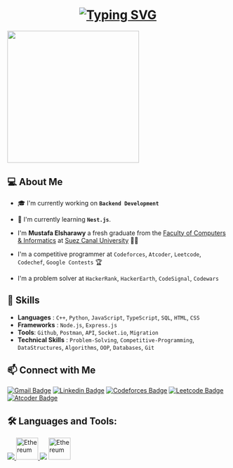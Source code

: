 <h1 align="center">
  <a href="https://git.io/typing-svg"><img src="https://readme-typing-svg.demolab.com?font=Fira+Code&weight=700&size=28&duration=2000&pause=500&color=247FA7&background=81FFE900&center=true&vCenter=true&random=false&width=500&height=100&lines=Welcome;I'm+Mustafa+Elsharawy;Backend+Developer;Problem+Solver" alt="Typing SVG" /></a>
</h1>


<img align='center' src="https://media.giphy.com/media/RbDKaczqWovIugyJmW/giphy.gif" width="300">



<h2> 💻 About Me </h2>

- 🎓 I'm currently working on **`Backend Development`**



- 🌱 I'm currently learning **`Nest.js`**.
  

- I'm **Mustafa Elsharawy** a fresh graduate from the [Faculty of Computers & Informatics](http://suez.edu.eg/ar/%d9%83%d9%84%d9%8a%d8%a9-%d8%a7%d9%84%d8%ad%d8%a7%d8%b3%d8%a8%d8%a7%d8%aa-%d9%88%d8%a7%d9%84%d9%85%d8%b9%d9%84%d9%88%d9%85%d8%a7%d8%aa/) at [Suez Canal University](http://suez.edu.eg/ar/) 👨‍💻
  
  
- I'm a competitive programmer at `Codeforces`, `Atcoder`, `Leetcode`, `Codechef`, `Google Contests` 🏆

- I'm a problem solver at `HackerRank`, `HackerEarth`, `CodeSignal`, `Codewars` 
  

<!-- Skills -->

<h2> 🚀 Skills </h2>

- **Languages** : `C++`, `Python`, `JavaScript`, `TypeScript`, `SQL`, `HTML`, `CSS`
- **Frameworks** : `Node.js`, `Express.js`
- **Tools**: `Github`, `Postman`, `API`, `Socket.io`, `Migration`
- **Technical Skills** : `Problem-Solving`, `Competitive-Programming`, `DataStructures`, `Algorithms`, `OOP`, `Databases`, `Git`


<h2> 📫 Connect with Me </h2>

<!-- gmail -->
<div align="left" >
  
  [![Gmail Badge](https://img.shields.io/badge/-memomeme621@gmail.com-blue?style=flat-square&logo=Gmail&logoColor=white&link=mailto:memomeme621@gmail.com)](mailto:memomeme621@gmail.com)
  [![Linkedin Badge](https://img.shields.io/badge/-Mustafa%20Elsharawy-blue?style=flat-square&logo=Linkedin&logoColor=white&link=https://www.linkedin.com/in/mustafaelsharawy/)](https://www.linkedin.com/in/mustafaelsharawy/)
  [![Codeforces Badge](https://img.shields.io/badge/-MeMoElprince-blue?style=flat-square&logo=Codeforces&logoColor=white&link=https://codeforces.com/profile/MeMoElprince)](https://codeforces.com/profile/MeMoElprince)
  [![Leetcode Badge](https://img.shields.io/badge/-MeMoElprince-blue?style=flat-square&logo=Leetcode&logoColor=white&link=https://leetcode.com/MeMoElprince/)](https://leetcode.com/MeMoElprince/)
  [![Atcoder Badge](https://img.shields.io/badge/-MeMoElprince-blue?style=flat-square&logo=Atcoder&logoColor=white&link=https://atcoder.jp/users/MeMoElprince)](https://atcoder.jp/users/MeMoElprince)

</div>





<!-- icon for languages and tools -->
<h2 align="left"> 🛠️ Languages and Tools:</h2>
<p align="left"> 
    <a href="https://skillicons.dev">
        <img src="https://skillicons.dev/icons?i=js,ts,nodejs,express,nestjs,mongodb,postgresql"/>
    </a>
    <a href="https://socket.io/"><img src="https://upload.wikimedia.org/wikipedia/commons/thumb/9/96/Socket-io.svg/800px-Socket-io.svg.png" width="50px" height="50" alt="Ethereum" />
    </a>
     <img src="https://skillicons.dev/icons?i=linux,git,postman"/>
    </a>
    <a href="https://www.notion.so/" target="_blank" rel="noreferrer"><img src="https://upload.wikimedia.org/wikipedia/commons/thumb/e/e9/Notion-logo.svg/2048px-Notion-logo.svg.png" width="50px" height="50" alt="Ethereum" /></a>
</p>